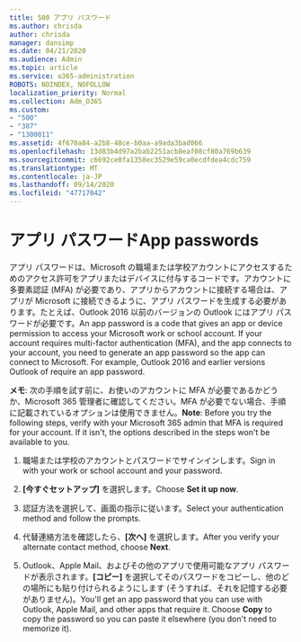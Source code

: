 ```yaml
---
title: 500 アプリ パスワード
ms.author: chrisda
author: chrisda
manager: dansimp
ms.date: 04/21/2020
ms.audience: Admin
ms.topic: article
ms.service: o365-administration
ROBOTS: NOINDEX, NOFOLLOW
localization_priority: Normal
ms.collection: Adm_O365
ms.custom:
- "500"
- "387"
- "1300011"
ms.assetid: 4f670a84-a2b8-48ce-b0aa-a9ada3bad066
ms.openlocfilehash: 13d83b4d97a2bab2251acb8eaf08cf80a769b639
ms.sourcegitcommit: c6692ce0fa1358ec3529e59ca0ecdfdea4cdc759
ms.translationtype: MT
ms.contentlocale: ja-JP
ms.lasthandoff: 09/14/2020
ms.locfileid: "47717042"
---
```

# <a name="app-passwords"></a><span data-ttu-id="60550-102">アプリ パスワード</span><span class="sxs-lookup"><span data-stu-id="60550-102">App passwords</span></span>

<span data-ttu-id="60550-p101">アプリ パスワードは、Microsoft の職場または学校アカウントにアクセスするためのアクセス許可をアプリまたはデバイスに付与するコードです。アカウントに多要素認証 (MFA) が必要であり、アプリからアカウントに接続する場合は、アプリが Microsoft に接続できるように、アプリ パスワードを生成する必要があります。たとえば、Outlook 2016 以前のバージョンの Outlook にはアプリ パスワードが必要です。</span><span class="sxs-lookup"><span data-stu-id="60550-p101">An app password is a code that gives an app or device permission to access your Microsoft work or school account. If your account requires multi-factor authentication (MFA), and the app connects to your account, you need to generate an app password so the app can connect to Microsoft. For example, Outlook 2016 and earlier versions Outlook of require an app password.</span></span>

 <span data-ttu-id="60550-p102">**メモ**: 次の手順を試す前に、お使いのアカウントに MFA が必要であるかどうか、Microsoft 365 管理者に確認してください。MFA が必要でない場合、手順に記載されているオプションは使用できません。</span><span class="sxs-lookup"><span data-stu-id="60550-p102">**Note**: Before you try the following steps, verify with your Microsoft 365 admin that MFA is required for your account. If it isn't, the options described in the steps won't be available to you.</span></span>

1. <span data-ttu-id="60550-108">職場または学校のアカウントとパスワードでサインインします。</span><span class="sxs-lookup"><span data-stu-id="60550-108">Sign in with your work or school account and your password.</span></span>

2. <span data-ttu-id="60550-109">**[今すぐセットアップ]** を選択します。</span><span class="sxs-lookup"><span data-stu-id="60550-109">Choose **Set it up now**.</span></span>

3. <span data-ttu-id="60550-110">認証方法を選択して、画面の指示に従います。</span><span class="sxs-lookup"><span data-stu-id="60550-110">Select your authentication method and follow the prompts.</span></span>

4. <span data-ttu-id="60550-111">代替連絡方法を確認したら、**[次へ]** を選択します。</span><span class="sxs-lookup"><span data-stu-id="60550-111">After you verify your alternate contact method, choose **Next**.</span></span>

5. <span data-ttu-id="60550-p103">Outlook、Apple Mail、およびその他のアプリで使用可能なアプリ パスワードが表示されます。**[コピー]** を選択してそのパスワードをコピーし、他のどの場所にも貼り付けられるようにします (そうすれば、それを記憶する必要がありません)。</span><span class="sxs-lookup"><span data-stu-id="60550-p103">You'll get an app password that you can use with Outlook, Apple Mail, and other apps that require it. Choose **Copy** to copy the password so you can paste it elsewhere (you don't need to memorize it).</span></span>
